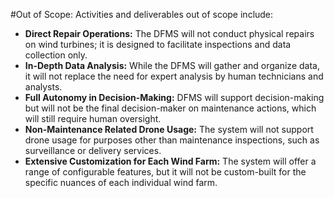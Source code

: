 #Out of Scope:
Activities and deliverables out of scope include:
- **Direct Repair Operations:** The DFMS will not conduct physical repairs on wind turbines; it is designed to facilitate inspections and data collection only.
- **In-Depth Data Analysis:** While the DFMS will gather and organize data, it will not replace the need for expert analysis by human technicians and analysts.
- **Full Autonomy in Decision-Making:** DFMS will support decision-making but will not be the final decision-maker on maintenance actions, which will still require human oversight.
- **Non-Maintenance Related Drone Usage:** The system will not support drone usage for purposes other than maintenance inspections, such as surveillance or delivery services.
- **Extensive Customization for Each Wind Farm:** The system will offer a range of configurable features, but it will not be custom-built for the specific nuances of each individual wind farm.